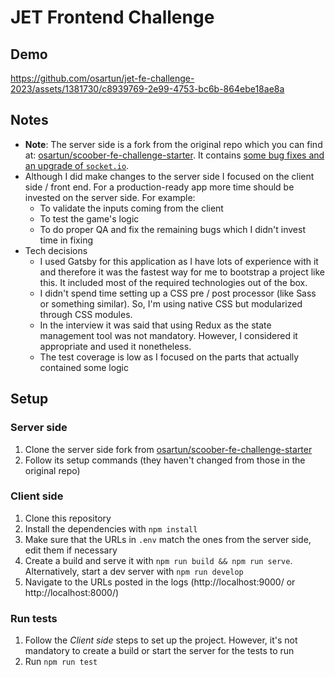 # JET Frontend Challenge

## Demo

https://github.com/osartun/jet-fe-challenge-2023/assets/1381730/c8939769-2e99-4753-bc6b-864ebe18ae8a

## Notes

* **Note**: The server side is a fork from the original repo which you can find at: [osartun/scoober-fe-challenge-starter](https://github.com/osartun/scoober-fe-challenge-starter). It contains [some bug fixes and an upgrade of `socket.io`](https://github.com/takeaway/scoober-fe-challenge-starter/compare/master...osartun:scoober-fe-challenge-starter:master).
* Although I did make changes to the server side I focused on the client side / front end. For a production-ready app more time should be invested on the server side. For example:
  * To validate the inputs coming from the client
  * To test the game's logic
  * To do proper QA and fix the remaining bugs which I didn't invest time in fixing
* Tech decisions
  * I used Gatsby for this application as I have lots of experience with it and therefore it was the fastest way for me to bootstrap a project like this. It included most of the required technologies out of the box.
  * I didn't spend time setting up a CSS pre / post processor (like Sass or something similar). So, I'm using native CSS but modularized through CSS modules.
  * In the interview it was said that using Redux as the state management tool was not mandatory. However, I considered it appropriate and used it nonetheless.
  * The test coverage is low as I focused on the parts that actually contained some logic

## Setup

### Server side

1. Clone the server side fork from [osartun/scoober-fe-challenge-starter](https://github.com/osartun/scoober-fe-challenge-starter)
1. Follow its setup commands (they haven't changed from those in the original repo)

### Client side

1. Clone this repository
1. Install the dependencies with `npm install`
1. Make sure that the URLs in `.env` match the ones from the server side, edit them if necessary
1. Create a build and serve it with `npm run build && npm run serve`. Alternatively, start a dev server with `npm run develop`
1. Navigate to the URLs posted in the logs (http://localhost:9000/ or http://localhost:8000/)

### Run tests

1. Follow the _Client side_ steps to set up the project. However, it's not mandatory to create a build or start the server for the tests to run
1. Run `npm run test`
